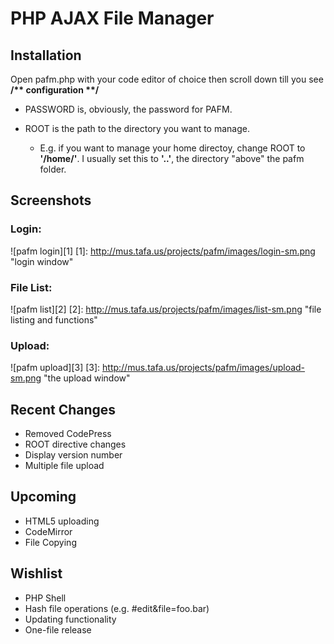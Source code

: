 # PHP AJAX File Manager

## Installation

Open pafm.php with your code editor of choice
then scroll down till you see **/\*\* configuration \*\*/**

* PASSWORD is, obviously, the password for PAFM.

* ROOT is the path to the directory you want to
  manage.
  *  E.g. if you want to manage your home directoy,
  change ROOT to **'/home/'**. I usually set this to **'..'**,
  the directory "above" the pafm folder.

## Screenshots

### Login:

![pafm login][1]
[1]: http://mus.tafa.us/projects/pafm/images/login-sm.png "login window"

### File List:

![pafm list][2]
[2]: http://mus.tafa.us/projects/pafm/images/list-sm.png "file listing and functions"

### Upload:

![pafm upload][3]
[3]: http://mus.tafa.us/projects/pafm/images/upload-sm.png "the upload window"

## Recent Changes

* Removed CodePress
* ROOT directive changes
* Display version number
* Multiple file upload

## Upcoming

* HTML5 uploading
* CodeMirror
* File Copying

## Wishlist

* PHP Shell
* Hash file operations (e.g. #edit&file=foo.bar)
* Updating functionality
* One-file release
